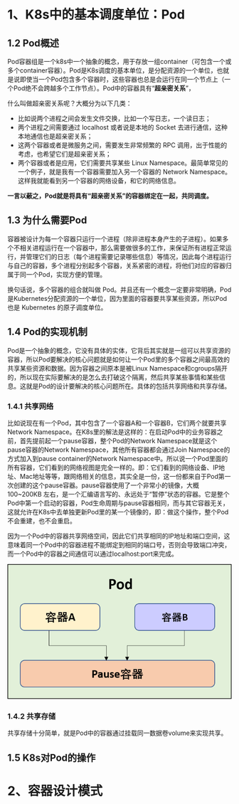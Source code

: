 # 1、K8s中的基本调度单位：Pod

## 1.2 Pod概述

Pod容器组是一个k8s中一个抽象的概念，用于存放一组container（可包含一个或多个container容器）。Pod是K8s调度的基本单位，是分配资源的一个单位，也就是说即使当一个Pod包含多个容器时，这些容器也总是会运行在同一个节点上（一个Pod绝不会跨越多个工作节点）。Pod中的容器具有“**超亲密关系**”，

什么叫做超亲密关系呢？大概分为以下几类：

* 比如说两个进程之间会发生文件交换，比如一个写日志，一个读日志；
* 两个进程之间需要通过 localhost 或者说是本地的 Socket 去进行通信，这种本地通信也是超亲密关系；
* 这两个容器或者是微服务之间，需要发生非常频繁的 RPC 调用，出于性能的考虑，也希望它们是超亲密关系；
* 两个容器或者是应用，它们需要共享某些 Linux Namespace。最简单常见的一个例子，就是我有一个容器需要加入另一个容器的 Network Namespace。这样我就能看到另一个容器的网络设备，和它的网络信息。

**一言以蔽之，Pod就是将具有“超亲密关系”的容器绑定在一起，共同调度。**

## 1.3 为什么需要Pod

容器被设计为每一个容器只运行一个进程（除非进程本身产生的子进程）。如果多个不相关进程运行在一个容器中，那么需要做很多的工作，来保证所有进程正常运行，并管理它们的日志（每个进程需要记录哪些信息）等情况，因此每个进程运行与自己的容器，多个进程分别起多个容器，关系紧密的进程，将他们对应的容器归属于同一个Pod，实现方便的管理。

换句话说，多个容器的组合就叫做 Pod。并且还有一个概念一定要非常明确，Pod 是Kubernetes分配资源的一个单位，因为里面的容器要共享某些资源，所以Pod也是 Kubernetes 的原子调度单位。


## 1.4 Pod的实现机制

Pod是一个抽象的概念，它没有具体的实体，它背后其实就是一组可以共享资源的容器，所以Pod要解决的核心问题就是如何让一个Pod里的多个容器之间最高效的共享某些资源和数据。因为容器之间原本是被Linux Namespace和cgroups隔开的，所以现在实际要解决的是怎么去打破这个隔离，然后共享某些事情和某些信息。这就是Pod的设计要解决的核心问题所在。具体的包括共享网络和共享存储。

### 1.4.1 共享网络

比如说现在有一个Pod，其中包含了一个容器A和一个容器B，它们两个就要共享 Network Namespace。在K8s里的解法是这样的：在启动Pod中的业务容器之前，首先提前起一个pause容器，整个Pod的Network Namespace就是这个pause容器的Network Namespace，其他所有容器都会通过Join Namespace的方式加入到pause container的Network Namespace中。所以说一个Pod里面的所有容器，它们看到的网络视图是完全一样的。即：它们看到的网络设备、IP地址、Mac地址等等，跟网络相关的信息，其实全是一份，这一份都来自于Pod第一次创建的这个pause容器。pause容器使用了一个非常小的镜像，大概 100~200KB 左右，是一个汇编语言写的、永远处于“暂停”状态的容器。它是整个Pod中第一个启动的容器，Pod生命周期与pause容器相同，而与其它容器无关，这就允许在K8s中去单独更新Pod里的某一个镜像的，即：做这个操作，整个Pod不会重建，也不会重启。

因为一个Pod中的容器共享网络空间，因此它们共享相同的IP地址和端口空间，这意味着同一个Pod中的容器进程不能绑定到相同的端口号，否则会导致端口冲突，而一个Pod中的容器之间通信可以通过localhost:port来完成。

![Pod共享网络](https://github.com/OucMan/MY-K8S-ROAD/blob/main/pic/pod%E5%85%B1%E4%BA%AB%E7%BD%91%E7%BB%9C.png)


### 1.4.2 共享存储

共享存储十分简单，就是Pod中的容器通过挂载同一数据卷volume来实现共享。

## 1.5 K8s对Pod的操作




# 2、容器设计模式

